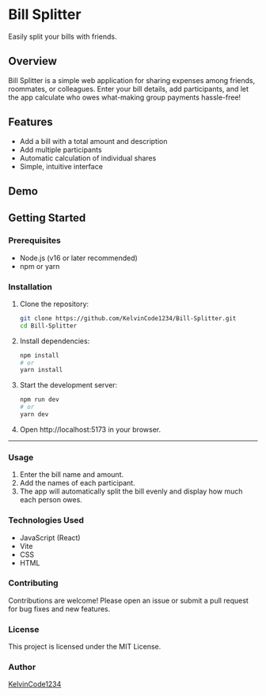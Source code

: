# Bill Splitter

Easily split your bills with friends.

## Overview

Bill Splitter is a simple web application for sharing expenses among friends, roommates, or colleagues. Enter your bill details, add participants, 
and let the app calculate who owes what-making group payments hassle-free!

## Features

- Add a bill with a total amount and description
- Add multiple participants
- Automatic calculation of individual shares
- Simple, intuitive interface

## Demo

<!-- If you have a live demo, add the link here -->
<!-- [Live Demo](https://your-demo-link.com) -->

## Getting Started

### Prerequisites

- Node.js (v16 or later recommended)
- npm or yarn

### Installation

1. Clone the repository:
   ```bash
   git clone https://github.com/KelvinCode1234/Bill-Splitter.git
   cd Bill-Splitter
   ```
2. Install dependencies:
   ```bash 
   npm install
   # or
   yarn install
   ```
3. Start the development server:
   ```bash
   npm run dev
   # or
   yarn dev
   ```
   
4. Open http://localhost:5173 in your browser.
---

### Usage

1. Enter the bill name and amount.
2. Add the names of each participant.
3. The app will automatically split the bill evenly and display how much each person owes.

### Technologies Used

- JavaScript (React)
- Vite
- CSS
- HTML

### Contributing

Contributions are welcome! Please open an issue or submit a pull request for bug fixes and new features.


### License

This project is licensed under the MIT License.

### Author

[KelvinCode1234](https://github.com/KelvinCode1234)
